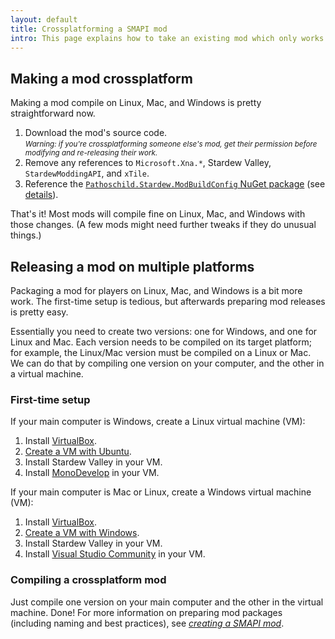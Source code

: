 ```yaml
---
layout: default
title: Crossplatforming a SMAPI mod
intro: This page explains how to take an existing mod which only works on one platform, and make it compatible with Linux, Mac, and Windows. This assume you're already familiar with SMAPI development and are migrating an existing mod; if not, see <em><a href="/guides/creating-a-smapi-mod">creating a SMAPI mod</a></em> instead.
---
```


## Making a mod crossplatform
Making a mod compile on Linux, Mac, and Windows is pretty straightforward now.

1. Download the mod's source code.  
   <small>_Warning: if you're crossplatforming someone else's mod, get their permission before modifying
   and re-releasing their work._</small>
2. Remove any references to `Microsoft.Xna.*`, Stardew Valley, `StardewModdingAPI`, and `xTile`.
3. Reference the [`Pathoschild.Stardew.ModBuildConfig` NuGet package](https://www.nuget.org/packages/Pathoschild.Stardew.ModBuildConfig)
  (see [details](https://github.com/Pathoschild/Stardew.ModBuildConfig#readme)).

That's it! Most mods will compile fine on Linux, Mac, and Windows with those changes. (A few mods
might need further tweaks if they do unusual things.)

## Releasing a mod on multiple platforms
Packaging a mod for players on Linux, Mac, and Windows is a bit more work. The first-time setup is
tedious, but afterwards preparing mod releases is pretty easy.

Essentially you need to create two versions: one for Windows, and one for Linux and Mac. Each
version needs to be compiled on its target platform; for example, the Linux/Mac version must be
compiled on a Linux or Mac. We can do that by compiling one version on your computer, and the other
in a virtual machine.

### First-time setup
If your main computer is Windows, create a Linux virtual machine (VM):

1. Install [VirtualBox](https://www.virtualbox.org/).
2. [Create a VM with Ubuntu](https://brb.nci.nih.gov/bdge/installUbuntu.html).
3. Install Stardew Valley in your VM.
4. Install [MonoDevelop](http://www.monodevelop.com/) in your VM.

If your main computer is Mac or Linux, create a Windows virtual machine (VM):

1. Install [VirtualBox](https://www.virtualbox.org/).
2. [Create a VM with Windows](http://www.macworld.co.uk/how-to/mac-software/run-windows-10-on-your-mac-using-virtualbox-3621650/).
3. Install Stardew Valley in your VM.
4. Install [Visual Studio Community](https://www.visualstudio.com/vs/community/) in your VM.

### Compiling a crossplatform mod
Just compile one version on your main computer and the other in the virtual machine. Done! For more
information on preparing mod packages (including naming and best practices), see
_[creating a SMAPI mod](creating-a-smapi-mod)_.
